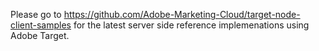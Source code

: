 Please go to https://github.com/Adobe-Marketing-Cloud/target-node-client-samples for the latest server side reference implemenations using Adobe Target. 
